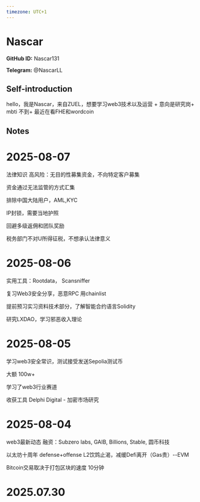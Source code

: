```yaml
---
timezone: UTC+1
---
```


# Nascar

**GitHub ID:** Nascar131

**Telegram:** @NascarLL

## Self-introduction

hello，我是Nascar，来自ZUEL，想要学习web3技术以及运营 + 意向是研究岗+ mbti 不到+ 最近在看FHE和wordcoin

## Notes

<!-- Content_START -->
# 2025-08-07

法律知识
高风险：无目的性募集资金，不向特定客户募集

资金通过无法监管的方式汇集

排除中国大陆用户，AML,KYC

IP封锁，需要当地护照

回避多级返佣和团队奖励

税务部门不对U所得征税，不想承认法律意义

# 2025-08-06

实用工具：Rootdata， Scansniffer

复习Web3安全分享，恶意RPC 用chainlist

提前预习实习资料技术部分，了解智能合约语言Solidity

研究LXDAO，学习邪恶收入理论

# 2025-08-05

学习web3安全常识，测试接受发送Sepolia测试币

大额 100w+

学习了web3行业赛道

收获工具
Delphi Digital - 加密市场研究

# 2025-08-04

web3最新动态 融资：Subzero labs, GAIB, Billions, Stable, 圆币科技

以太坊十周年 defense+offense 
L2饮鸩止渴，减缓Defi离开（Gas贵）--EVM

Bitcoin交易取决于打包区块的速度 10分钟

# 2025.07.30


<!-- Content_END -->
